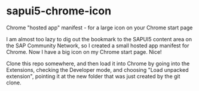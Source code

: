sapui5-chrome-icon
==================

Chrome "hosted app" manifest - for a large icon on your Chrome start page

I am almost too lazy to dig out the bookmark to the SAPUI5 content area on the SAP Community Network,
so I created a small hosted app manifest for Chrome. Now I have a big icon on my Chrome start page. Nice!

Clone this repo somewhere, and then load it into Chrome by going into the Extensions, checking the Developer mode,
and choosing "Load unpacked extension", pointing it at the new folder that was just created by the git clone.
